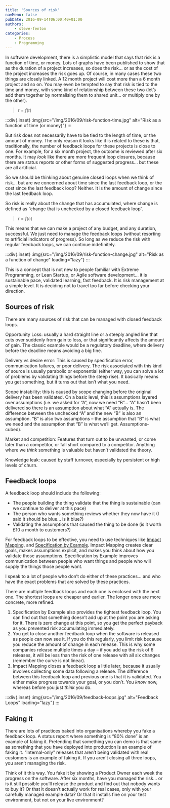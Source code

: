 ```yaml
---
title: 'Sources of risk'
navMenu: false
pubDate: 2016-09-14T06:00:40+01:00
authors:
    - steve-fenton
categories:
    - Process
    - Programming
---
```


In software development, there is a simplistic model that says that risk is a function of time, or money. Lots of graphs have been published to show that as the duration of a project increases, so does the risk… or as the cost of the project increases the risk goes up. Of course, in many cases these two things are closely linked. A 12 month project will cost more than a 6 month project and so on. You may even be tempted to say that risk is tied to the time and money, with some kind of relationship between these two (let’s add them together by normalising them to shared unit… or multiply one by the other).

> r = *f*(*t*)

:::div{.inset}
:img{src="/img/2016/09/risk-function-time.jpg" alt="Risk as a function of time (or money)"}
:::

But risk does not necessarily have to be tied to the length of time, or the amount of money. The only reason it looks like it is related to these is that, traditionally, the number of feedback loops for these projects is close to one. For example, for a six month project, the outcome is reviewed after six months. It may *look* like there are more frequent loop closures, because there are status reports or other forms of suggested progress… but these are all artificial.

So we should be thinking about genuine closed loops when we think of risk… but are we concerned about time since the last feedback loop, or the cost since the last feedback loop? Neither. It is the amount of change since the last feedback loop.

So risk is really about the change that has accumulated, where change is defined as “change that is unchecked by a closed feedback loop”.

> r = *f*(*c*)

This means that we can make a project of any budget, and any duration, successful. We just need to manage the feedback loops (without resorting to artificial indicators of progress). So long as we reduce the risk with regular feedback loops, we can continue indefinitely.

:::div{.inset}
:img{src="/img/2016/09/risk-function-change.jpg" alt="Risk as a function of change" loading="lazy"}
:::

This is a concept that is not new to people familiar with Extreme Programming, or Lean Startup, or Agile software development… it is sustainable pace, validated learning, fast feedback. It is risk management at a simple level. It is deciding not to travel too far before checking your direction.

## Sources of risk

There are many sources of risk that can be managed with closed feedback loops.

Opportunity Loss: usually a hard straight line or a steeply angled line that cuts over suddenly from gain to loss, or that significantly affects the amount of gain. The classic example would be a regulatory deadline, where delivery before the deadline means avoiding a big fine.

Delivery vs desire error: This is caused by specification error, communication failures, or poor delivery. The risk associated with this kind of source is usually parabolic or exponential (either way, you can solve a lot of problems by validating things before the steep rise). It basically means you get something, but it turns out that isn’t what you need.

Scope instability: this is caused by scope changing before the original delivery has been validated. On a basic level, this is assumptions layered over assumptions (i.e. we asked for “A”, now we need “B”… “A” hasn’t been delivered so there is an assumption about what “A” actually is. The difference between the unchecked “A” and the new “B” is also an assumption. “B” is also two assumptions – the assumption that “B” is what we need and the assumption that “B” is what we’ll get. Assumptions-cubed).

Market and competition: Features that turn out to be unwanted, or come later than a competitor, or fall short compared to a competitor. Anything where we *think* something is valuable but haven’t validated the theory.

Knowledge leak: caused by staff turnover, especially by persistent or high levels of churn.

## Feedback loops

A feedback loop should include the following:

- The people building the thing validate that the thing is sustainable (can we continue to deliver at this pace)
- The person who wants something reviews whether they now have it (I said it should be blue… is it blue?)
- Validating the assumptions that caused the thing to be done (is it worth £10 a month to customers?)

For feedback loops to be effective, you need to use techniques like [Impact Mapping](https://www.impactmapping.org/), and [Specification by Example](https://www.thoughtworks.com/insights/blog/specification-example). Impact Mapping creates clear goals, makes assumptions explicit, and makes you think about how you validate those assumptions. Specification by Example improves communication between people who want things and people who will supply the things those people want.

I speak to a lot of people who don’t do either of these practices… and who have the exact problems that are solved by these practices.

There are multiple feedback loops and each one is enclosed with the next one. The shortest loops are cheaper and earlier. The longer ones are more concrete, more refined.

1. Specification by Example also provides the tightest feedback loop. You can find out that something doesn’t add up at the point you are asking for it. There is zero change at this point, so you get the perfect payback as you prevented risk accumulating immediately.
2. You get to close another feedback loop when the software is released as people can now see it. If you do this regularly, you limit risk because you reduce the amount of change in each release. This is why some companies release multiple times a day – if you add up the risk of 6 releases, it will be less than the risk of one release with all six changes (remember the curve is not linear).
3. Impact Mapping closes a feedback loop a little later, because it usually involves collecting some data following a release. The difference between this feedback loop and previous one is that it is validated. You either make progress towards your goal, or you don’t. You *know* now, whereas before you just *think* you do.

:::div{.inset}
:img{src="/img/2016/09/feedback-loops.jpg" alt="Feedback Loops" loading="lazy"}
:::

## Faking it

There are lots of practices baked into organisations whereby you fake a feedback loop. A status report where something is “80% done” is an example of faking it. Pretending that something you can demo is that same as something that you have deployed into production is an example of faking it. “Internal-only” releases that aren’t being validated with real customers is an example of faking it. If you aren’t closing all three loops, you aren’t managing the risk.

Think of it this way. You fake it by showing a Product Owner each week the progress on the software. After six months, have you managed the risk… or is it still possible you’ll release the product and find out that nobody wants to buy it? Or that it doesn’t actually work for real cases, only with your carefully managed example data? Or that it installs fine on your test environment, but not on your live environment?